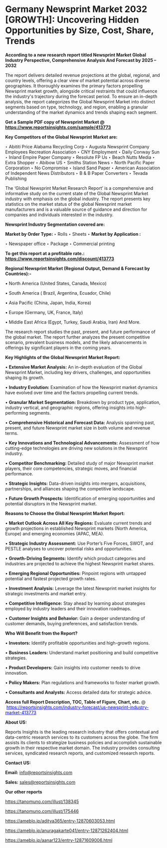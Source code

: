 # Germany Newsprint Market 2032 [GROWTH]: Uncovering Hidden Opportunities by Size, Cost, Share, Trends

<strong>According to a new research report titled Newsprint Market Global Industry Perspective, Comprehensive Analysis And Forecast by 2025 – 2032</strong>

The report delivers detailed revenue projections at the global, regional, and country levels, offering a clear view of market potential across diverse geographies. It thoroughly examines the primary factors propelling Newsprint market growth, alongside critical restraints that could influence the industry's trajectory during the forecast period. To ensure an in-depth analysis, the report categorizes the Global Newsprint Market into distinct segments based on type, technology, and region, enabling a granular understanding of the market dynamics and trends shaping each segment.

<strong>Get a Sample PDF copy of Newsprint Market </strong><strong>@<a href=https://www.reportsinsights.com/sample/413773 style=color:#0000ff;> https://www.reportsinsights.com/sample/413773</a></strong></font>

<strong>Key Competitors of the Global Newsprint Market are:</strong>

‣ Abititi Price Alabama Recycling Corp
‣ Augusta Newsprint Company Employees Recreation Association
‣ CNY Employment
‣ Daily Conway Sun
‣ Inland Empire Paper Company
‣ Resolute FP Us
‣ Beach Nutts Media
‣ Extra Shopper
‣ Abibow US
‣ Smiths Station News
‣ North Pacific Paper Corporation
‣ No Compromise
‣ Island Sand Paper
‣ American Association of Independent News Distributors
‣ B & B Paper Converters
‣ Tevada Publishing

The ‘Global Newsprint Market Research Report’ is a comprehensive and informative study on the current state of the Global Newsprint Market industry with emphasis on the global industry. The report presents key statistics on the market status of the global Newsprint market manufacturers and is a valuable source of guidance and direction for companies and individuals interested in the industry.

<strong>Newsprint Industry Segmentation covered are:</strong>

<strong>Market by Order Type: </strong>
‣ Rolls
‣ Sheets
‣ 
<strong>Market by Application :</strong>

‣ Newspaper office
‣ Package
‣ Commercial printing

<strong>To get this report at a profitable rate.: <a href=https://www.reportsinsights.com/discount/413773 style=color:#0000ff;>https://www.reportsinsights.com/discount/413773</a></strong></font>

<strong>Regional Newsprint Market (Regional Output, Demand &amp; Forecast by Countries):-</strong>

• North America (United States, Canada, Mexico)

• South America ( Brazil, Argentina, Ecuador, Chile)

• Asia Pacific (China, Japan, India, Korea)

• Europe (Germany, UK, France, Italy)

• Middle East Africa (Egypt, Turkey, Saudi Arabia, Iran) And More.

The research report studies the past, present, and future performance of the global market. The report further analyzes the present competitive scenario, prevalent business models, and the likely advancements in offerings by significant players in the coming years.

<strong>Key Highlights of the Global Newsprint Market Report:</strong>

• <strong>Extensive Market Analysis:</strong> An in-depth evaluation of the Global Newsprint Market, including key drivers, challenges, and opportunities shaping its growth.

• <strong>Industry Evolution:</strong> Examination of how the Newsprint market dynamics have evolved over time and the factors propelling current trends.

• <strong>Granular Market Segmentation:</strong> Breakdown by product type, application, industry vertical, and geographic regions, offering insights into high-performing segments.

• <strong>Comprehensive Historical and Forecast Data:</strong> Analysis spanning past, present, and future Newsprint market size in both volume and revenue terms.

• <strong>Key Innovations and Technological Advancements:</strong> Assessment of how cutting-edge technologies are driving new solutions in the Newsprint industry.

• <strong>Competitor Benchmarking:</strong> Detailed study of major Newsprint market players, their core competencies, strategic moves, and financial performance.

• <strong>Strategic Insights:</strong> Data-driven insights into mergers, acquisitions, partnerships, and alliances shaping the competitive landscape.

• <strong>Future Growth Prospects:</strong> Identification of emerging opportunities and potential disruptors in the Newsprint market.

<strong>Reasons to Choose the Global Newsprint Market Report:</strong>

• <strong>Market Outlook Across All Key Regions:</strong> Evaluate current trends and growth projections in established Newsprint markets (North America, Europe) and emerging economies (APAC, MEA).

• <strong>Strategic Industry Assessment:</strong> Use Porter’s Five Forces, SWOT, and PESTLE analyses to uncover potential risks and opportunities.

• <strong>Growth-Driving Segments:</strong> Identify which product categories and industries are projected to achieve the highest Newsprint market shares.

• <strong>Emerging Regional Opportunities:</strong> Pinpoint regions with untapped potential and fastest projected growth rates.

• <strong>Investment Analysis:</strong> Leverage the latest Newsprint market insights for strategic investments and market entry.

• <strong>Competitive Intelligence:</strong> Stay ahead by learning about strategies employed by industry leaders and their innovation roadmaps.

• <strong>Customer Insights and Behavior:</strong> Gain a deeper understanding of customer demands, buying preferences, and satisfaction trends.

<strong>Who Will Benefit from the Report?</strong>

• <strong>Investors:</strong> Identify profitable opportunities and high-growth regions.

• <strong>Business Leaders:</strong> Understand market positioning and build competitive strategies.

• <strong>Product Developers:</strong> Gain insights into customer needs to drive innovation.

• <strong>Policy Makers:</strong> Plan regulations and frameworks to foster market growth.

• <strong>Consultants and Analysts:</strong> Access detailed data for strategic advice.
</ul>
<strong>Access full Report Description, TOC, Table of Figure, Chart, etc. </strong>@  <a href=https://reportsinsights.com/industry-forecast/us-newsprint-industry-market-413773 style=color:#0000ff;>https://reportsinsights.com/industry-forecast/us-newsprint-industry-market-413773</a></font>

<strong><strong>About US</strong>:</strong>

Reports Insights is the leading research industry that offers contextual and data-centric research services to its customers across the globe. The firm assists its clients to strategize business policies and accomplish sustainable growth in their respective market domain. The industry provides consulting services, syndicated research reports, and customized research reports.

<strong>Contact US:</strong>

<p class=""""><b>Email:</b> <a href=mailto:info@reportsinsights.com>info@reportsinsights.com</a></p>
<p class=""""><b>Sales:</b> <a href=mailto:sales@reportsinsights.com>sales@reportsinsights.com</a></p>

<strong>Our other reports</strong>

<a href=https://tanomuno.com/illust/138345>https://tanomuno.com/illust/138345</a>

<a href=https://tanomuno.com/illust/175446>https://tanomuno.com/illust/175446</a>

<a href=https://ameblo.jp/aditya365/entry-12870603053.html>https://ameblo.jp/aditya365/entry-12870603053.html</a>

<a href=https://ameblo.jp/anuragakarte041/entry-12871262404.html>https://ameblo.jp/anuragakarte041/entry-12871262404.html</a>

<a href=https://ameblo.jp/aanar123/entry-12871609006.html>https://ameblo.jp/aanar123/entry-12871609006.html</a>
